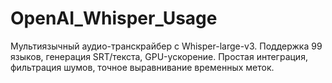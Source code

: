 # OpenAI_Whisper_Usage
Мультиязычный аудио-транскрайбер с Whisper-large-v3. Поддержка 99 языков, генерация SRT/текста, GPU-ускорение. Простая интеграция, фильтрация шумов, точное выравнивание временных меток.
